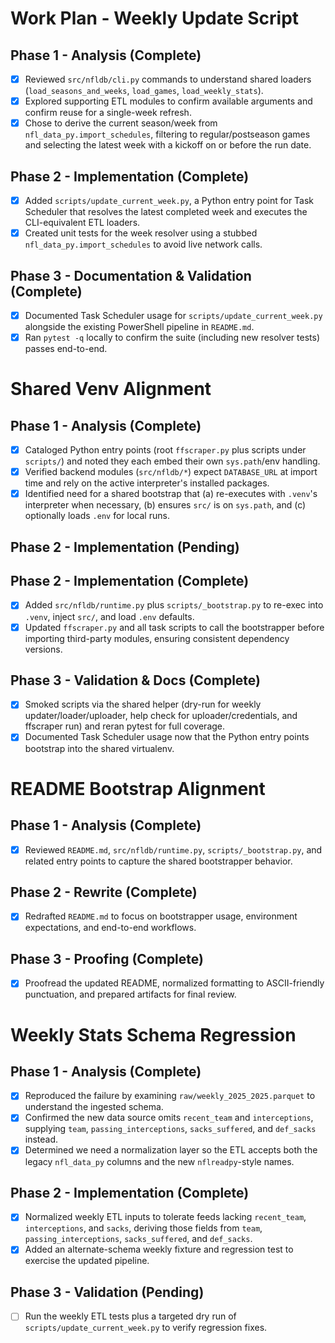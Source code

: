 # Work Plan - Weekly Update Script

## Phase 1 - Analysis (Complete)
- [x] Reviewed `src/nfldb/cli.py` commands to understand shared loaders (`load_seasons_and_weeks`, `load_games`, `load_weekly_stats`).
- [x] Explored supporting ETL modules to confirm available arguments and confirm reuse for a single-week refresh.
- [x] Chose to derive the current season/week from `nfl_data_py.import_schedules`, filtering to regular/postseason games and selecting the latest week with a kickoff on or before the run date.

## Phase 2 - Implementation (Complete)
- [x] Added `scripts/update_current_week.py`, a Python entry point for Task Scheduler that resolves the latest completed week and executes the CLI-equivalent ETL loaders.
- [x] Created unit tests for the week resolver using a stubbed `nfl_data_py.import_schedules` to avoid live network calls.

## Phase 3 - Documentation & Validation (Complete)
- [x] Documented Task Scheduler usage for `scripts/update_current_week.py` alongside the existing PowerShell pipeline in `README.md`.
- [x] Ran `pytest -q` locally to confirm the suite (including new resolver tests) passes end-to-end.

# Shared Venv Alignment

## Phase 1 - Analysis (Complete)
- [x] Cataloged Python entry points (root `ffscraper.py` plus scripts under `scripts/`) and noted they each embed their own `sys.path`/env handling.
- [x] Verified backend modules (`src/nfldb/*`) expect `DATABASE_URL` at import time and rely on the active interpreter's installed packages.
- [x] Identified need for a shared bootstrap that (a) re-executes with `.venv`'s interpreter when necessary, (b) ensures `src/` is on `sys.path`, and (c) optionally loads `.env` for local runs.

## Phase 2 - Implementation (Pending)
## Phase 2 - Implementation (Complete)
- [x] Added `src/nfldb/runtime.py` plus `scripts/_bootstrap.py` to re-exec into `.venv`, inject `src/`, and load `.env` defaults.
- [x] Updated `ffscraper.py` and all task scripts to call the bootstrapper before importing third-party modules, ensuring consistent dependency versions.

## Phase 3 - Validation & Docs (Complete)
- [x] Smoked scripts via the shared helper (dry-run for weekly updater/loader/uploader, help check for uploader/credentials, and ffscraper run) and reran pytest for full coverage.
- [x] Documented Task Scheduler usage now that the Python entry points bootstrap into the shared virtualenv.

# README Bootstrap Alignment

## Phase 1 - Analysis (Complete)
- [x] Reviewed `README.md`, `src/nfldb/runtime.py`, `scripts/_bootstrap.py`, and related entry points to capture the shared bootstrapper behavior.

## Phase 2 - Rewrite (Complete)
- [x] Redrafted `README.md` to focus on bootstrapper usage, environment expectations, and end-to-end workflows.

## Phase 3 - Proofing (Complete)
- [x] Proofread the updated README, normalized formatting to ASCII-friendly punctuation, and prepared artifacts for final review.

# Weekly Stats Schema Regression

## Phase 1 - Analysis (Complete)
- [x] Reproduced the failure by examining `raw/weekly_2025_2025.parquet` to understand the ingested schema.
- [x] Confirmed the new data source omits `recent_team` and `interceptions`, supplying `team`, `passing_interceptions`, `sacks_suffered`, and `def_sacks` instead.
- [x] Determined we need a normalization layer so the ETL accepts both the legacy `nfl_data_py` columns and the new `nflreadpy`-style names.

## Phase 2 - Implementation (Complete)
- [x] Normalized weekly ETL inputs to tolerate feeds lacking `recent_team`, `interceptions`, and `sacks`, deriving those fields from `team`, `passing_interceptions`, `sacks_suffered`, and `def_sacks`.
- [x] Added an alternate-schema weekly fixture and regression test to exercise the updated pipeline.

## Phase 3 - Validation (Pending)
- [ ] Run the weekly ETL tests plus a targeted dry run of `scripts/update_current_week.py` to verify regression fixes.
